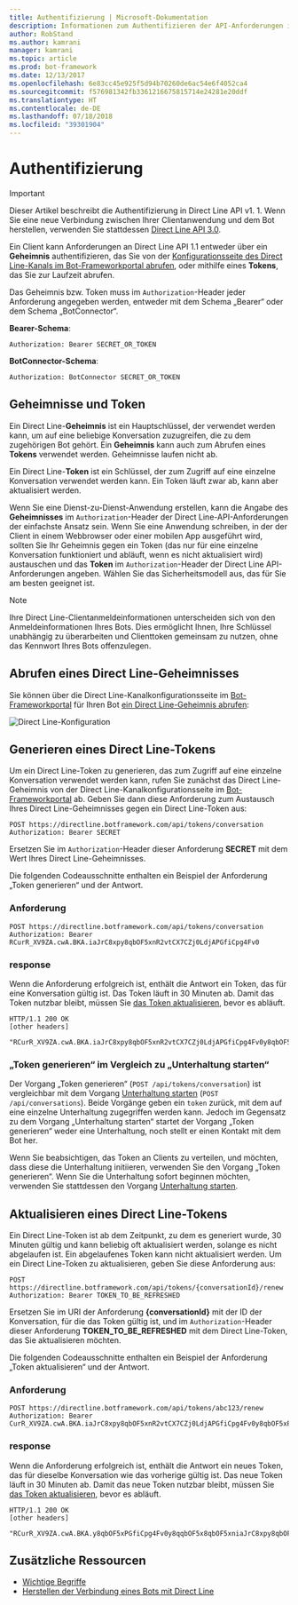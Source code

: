 ```yaml
---
title: Authentifizierung | Microsoft-Dokumentation
description: Informationen zum Authentifizieren der API-Anforderungen in Direct Line API v1. 1.
author: RobStand
ms.author: kamrani
manager: kamrani
ms.topic: article
ms.prod: bot-framework
ms.date: 12/13/2017
ms.openlocfilehash: 6e83cc45e925f5d94b70260de6ac54e6f4052ca4
ms.sourcegitcommit: f576981342fb3361216675815714e24281e20ddf
ms.translationtype: HT
ms.contentlocale: de-DE
ms.lasthandoff: 07/18/2018
ms.locfileid: "39301904"
---
```

# <a name="authentication"></a>Authentifizierung

> [!IMPORTANT]
> Dieser Artikel beschreibt die Authentifizierung in Direct Line API v1. 1. Wenn Sie eine neue Verbindung zwischen Ihrer Clientanwendung und dem Bot herstellen, verwenden Sie stattdessen [Direct Line API 3.0](bot-framework-rest-direct-line-3-0-authentication.md).

Ein Client kann Anforderungen an Direct Line API 1.1 entweder über ein **Geheimnis** authentifizieren, das Sie von der [Konfigurationsseite des Direct Line-Kanals im Bot-Frameworkportal abrufen](../bot-service-channel-connect-directline.md), oder mithilfe eines **Tokens**, das Sie zur Laufzeit abrufen.

Das Geheimnis bzw. Token muss im `Authorization`-Header jeder Anforderung angegeben werden, entweder mit dem Schema „Bearer“ oder dem Schema „BotConnector“. 

**Bearer-Schema**:
```http
Authorization: Bearer SECRET_OR_TOKEN
```

**BotConnector-Schema**:
```http
Authorization: BotConnector SECRET_OR_TOKEN
```

## <a name="secrets-and-tokens"></a>Geheimnisse und Token

Ein Direct Line-**Geheimnis** ist ein Hauptschlüssel, der verwendet werden kann, um auf eine beliebige Konversation zuzugreifen, die zu dem zugehörigen Bot gehört. Ein **Geheimnis** kann auch zum Abrufen eines **Tokens** verwendet werden. Geheimnisse laufen nicht ab. 

Ein Direct Line-**Token** ist ein Schlüssel, der zum Zugriff auf eine einzelne Konversation verwendet werden kann. Ein Token läuft zwar ab, kann aber aktualisiert werden. 

Wenn Sie eine Dienst-zu-Dienst-Anwendung erstellen, kann die Angabe des **Geheimnisses** im `Authorization`-Header der Direct Line-API-Anforderungen der einfachste Ansatz sein. Wenn Sie eine Anwendung schreiben, in der der Client in einem Webbrowser oder einer mobilen App ausgeführt wird, sollten Sie Ihr Geheimnis gegen ein Token (das nur für eine einzelne Konversation funktioniert und abläuft, wenn es nicht aktualisiert wird) austauschen und das **Token** im `Authorization`-Header der Direct Line API-Anforderungen angeben. Wählen Sie das Sicherheitsmodell aus, das für Sie am besten geeignet ist.

> [!NOTE]
> Ihre Direct Line-Clientanmeldeinformationen unterscheiden sich von den Anmeldeinformationen Ihres Bots. Dies ermöglicht Ihnen, Ihre Schlüssel unabhängig zu überarbeiten und Clienttoken gemeinsam zu nutzen, ohne das Kennwort Ihres Bots offenzulegen. 

## <a name="get-a-direct-line-secret"></a>Abrufen eines Direct Line-Geheimnisses

Sie können über die Direct Line-Kanalkonfigurationsseite im <a href="https://dev.botframework.com/" target="_blank">Bot-Frameworkportal</a> für Ihren Bot [ein Direct Line-Geheimnis abrufen](../bot-service-channel-connect-directline.md):

![Direct Line-Konfiguration](../media/direct-line-configure.png)

## <a id="generate-token"></a> Generieren eines Direct Line-Tokens

Um ein Direct Line-Token zu generieren, das zum Zugriff auf eine einzelne Konversation verwendet werden kann, rufen Sie zunächst das Direct Line-Geheimnis von der Direct Line-Kanalkonfigurationsseite im <a href="https://dev.botframework.com/" target="_blank">Bot-Frameworkportal</a> ab. Geben Sie dann diese Anforderung zum Austausch Ihres Direct Line-Geheimnisses gegen ein Direct Line-Token aus:

```http
POST https://directline.botframework.com/api/tokens/conversation
Authorization: Bearer SECRET
```

Ersetzen Sie im `Authorization`-Header dieser Anforderung **SECRET** mit dem Wert Ihres Direct Line-Geheimnisses.

Die folgenden Codeausschnitte enthalten ein Beispiel der Anforderung „Token generieren“ und der Antwort.

### <a name="request"></a>Anforderung

```http
POST https://directline.botframework.com/api/tokens/conversation
Authorization: Bearer RCurR_XV9ZA.cwA.BKA.iaJrC8xpy8qbOF5xnR2vtCX7CZj0LdjAPGfiCpg4Fv0
```

### <a name="response"></a>response

Wenn die Anforderung erfolgreich ist, enthält die Antwort ein Token, das für eine Konversation gültig ist. Das Token läuft in 30 Minuten ab. Damit das Token nutzbar bleibt, müssen Sie [das Token aktualisieren](#refresh-token), bevor es abläuft.

```http
HTTP/1.1 200 OK
[other headers]

"RCurR_XV9ZA.cwA.BKA.iaJrC8xpy8qbOF5xnR2vtCX7CZj0LdjAPGfiCpg4Fv0y8qbOF5xPGfiCpg4Fv0y8qqbOF5x8qbOF5xn"
```

### <a name="generate-token-versus-start-conversation"></a>„Token generieren“ im Vergleich zu „Unterhaltung starten“

Der Vorgang „Token generieren“ (`POST /api/tokens/conversation`) ist vergleichbar mit dem Vorgang [Unterhaltung starten](bot-framework-rest-direct-line-1-1-start-conversation.md) (`POST /api/conversations`). Beide Vorgänge geben ein `token` zurück, mit dem auf eine einzelne Unterhaltung zugegriffen werden kann. Jedoch im Gegensatz zu dem Vorgang „Unterhaltung starten“ startet der Vorgang „Token generieren“ weder eine Unterhaltung, noch stellt er einen Kontakt mit dem Bot her. 

Wenn Sie beabsichtigen, das Token an Clients zu verteilen, und möchten, dass diese die Unterhaltung initiieren, verwenden Sie den Vorgang „Token generieren“. Wenn Sie die Unterhaltung sofort beginnen möchten, verwenden Sie stattdessen den Vorgang [Unterhaltung starten](bot-framework-rest-direct-line-1-1-start-conversation.md).

## <a id="refresh-token"></a> Aktualisieren eines Direct Line-Tokens

Ein Direct Line-Token ist ab dem Zeitpunkt, zu dem es generiert wurde, 30 Minuten gültig und kann beliebig oft aktualisiert werden, solange es nicht abgelaufen ist. Ein abgelaufenes Token kann nicht aktualisiert werden. Um ein Direct Line-Token zu aktualisieren, geben Sie diese Anforderung aus:

```http
POST https://directline.botframework.com/api/tokens/{conversationId}/renew
Authorization: Bearer TOKEN_TO_BE_REFRESHED
```

Ersetzen Sie im URI der Anforderung **{conversationId}** mit der ID der Konversation, für die das Token gültig ist, und im `Authorization`-Header dieser Anforderung **TOKEN_TO_BE_REFRESHED** mit dem Direct Line-Token, das Sie aktualisieren möchten.

Die folgenden Codeausschnitte enthalten ein Beispiel der Anforderung „Token aktualisieren“ und der Antwort.

### <a name="request"></a>Anforderung

```http
POST https://directline.botframework.com/api/tokens/abc123/renew
Authorization: Bearer CurR_XV9ZA.cwA.BKA.iaJrC8xpy8qbOF5xnR2vtCX7CZj0LdjAPGfiCpg4Fv0y8qbOF5xPGfiCpg4Fv0y8qqbOF5x8qbOF5xn
```

### <a name="response"></a>response

Wenn die Anforderung erfolgreich ist, enthält die Antwort ein neues Token, das für dieselbe Konversation wie das vorherige gültig ist. Das neue Token läuft in 30 Minuten ab. Damit das neue Token nutzbar bleibt, müssen Sie [das Token aktualisieren](#refresh-token), bevor es abläuft.

```http
HTTP/1.1 200 OK
[other headers]

"RCurR_XV9ZA.cwA.BKA.y8qbOF5xPGfiCpg4Fv0y8qqbOF5x8qbOF5xniaJrC8xpy8qbOF5xnR2vtCX7CZj0LdjAPGfiCpg4Fv0"
```

## <a name="additional-resources"></a>Zusätzliche Ressourcen

- [Wichtige Begriffe](bot-framework-rest-direct-line-1-1-concepts.md)
- [Herstellen der Verbindung eines Bots mit Direct Line](../bot-service-channel-connect-directline.md)